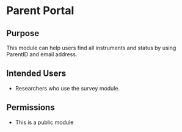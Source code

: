# Parent Portal

## Purpose

This module can help users find all instruments and status by using ParentID and email address.

## Intended Users

- Researchers who use the survey module.


## Permissions

- This is a public module

